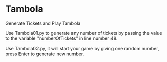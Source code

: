 # Tambola
Generate Tickets and Play Tambola

Use Tambola01.py to generate any number of tickets by passing the value to the variable "numberOfTickets" in line number 48.

Use Tambola02.py, it will start your game by giving one random number, press Enter to generate new number.
